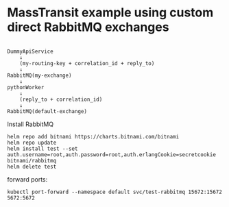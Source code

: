# MassTransit example using custom direct RabbitMQ exchanges


```

DummyApiService
    ↓
    (my-routing-key + correlation_id + reply_to)
    ↓
RabbitMQ(my-exchange)
    ↓
pythonWorker
    ↓
    (reply_to + correlation_id)
    ↓
RabbitMQ(default-exchange)

```

Install RabbitMQ

```Shell
helm repo add bitnami https://charts.bitnami.com/bitnami
helm repo update
helm install test --set auth.username=root,auth.password=root,auth.erlangCookie=secretcookie bitnami/rabbitmq
helm delete test
```

forward ports:

```Shell
kubectl port-forward --namespace default svc/test-rabbitmq 15672:15672 5672:5672
```